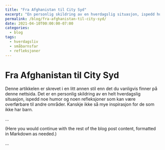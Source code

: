 ```yaml
---
title: "Fra Afghanistan til City Syd"
excerpt: "En personlig skildring av en hverdagslig situasjon, ispedd humor og refleksjoner."
permalink: /blog/fra-afghanistan-til-city-syd/
date: 2021-04-10T00:00:00-07:00
categories:
  - blog
tags:
  - hverdagsliv
  - småbarnsfar
  - refleksjoner
---
```


# Fra Afghanistan til City Syd

Denne artikkelen er skrevet i en litt annen stil enn det du vanligvis finner på denne nettsida. Det er en personlig skildring av en helt hverdagslig situasjon, ispedd noe humor og noen refleksjoner som kan være overførbare til andre områder. Kanskje ikke så mye inspirasjon for de som ikke har barn.

...

(Here you would continue with the rest of the blog post content, formatted in Markdown as needed.)

...

